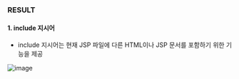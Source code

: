 ### RESULT

#### 1. include 지시어
- include 지시어는 현재 JSP 파일에 다른 HTML이나 JSP 문서를 포함하기 위한 기능을 제공

![image](https://user-images.githubusercontent.com/85846475/122882218-ee25fa00-d376-11eb-8e27-b174b7fc3674.png)
